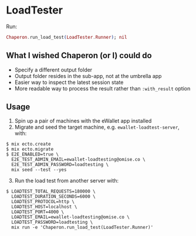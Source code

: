 # LoadTester

Run:

```ex
Chaperon.run_load_test(LoadTester.Runner); nil
```

## What I wished Chaperon (or I) could do

- Specify a different output folder
- Output folder resides in the sub-app, not at the umbrella app
- Easier way to inspect the latest session state
- More readable way to process the result rather than `:with_result` option

## Usage

1. Spin up a pair of machines with the eWallet app installed
2. Migrate and seed the target machine, e.g. `ewallet-loadtest-server`, with:

```
$ mix ecto.create
$ mix ecto.migrate
$ E2E_ENABLED=true \
  E2E_TEST_ADMIN_EMAIL=ewallet-loadtesting@omise.co \
  E2E_TEST_ADMIN_PASSWORD=loadtesting \
  mix seed --test --yes
```

3. Run the load test from another server with:

```
$ LOADTEST_TOTAL_REQUESTS=180000 \
  LOADTEST_DURATION_SECONDS=6000 \
  LOADTEST_PROTOCOL=http \
  LOADTEST_HOST=localhost \
  LOADTEST_PORT=4000 \
  LOADTEST_EMAIL=ewallet-loadtesting@omise.co \
  LOADTEST_PASSWORD=loadtesting \
  mix run -e 'Chaperon.run_load_test(LoadTester.Runner)'
```
